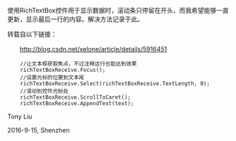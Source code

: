 使用RichTextBox控件用于显示数据时，滚动条只停留在开头，而我希望能够一直更新，显示最后一行的内容。解决方法记录于此。

转载自以下链接：

  　　http://blog.csdn.net/xelone/article/details/5916451

```
    //让文本框获取焦点，不过注释这行也能达到效果
    richTextBoxReceive.Focus();
    //设置光标的位置到文本尾   
    richTextBoxReceive.Select(richTextBoxReceive.TextLength, 0);
    //滚动到控件光标处   
    richTextBoxReceive.ScrollToCaret();
    richTextBoxReceive.AppendText(text);
```

Tony Liu

2016-9-15, Shenzhen